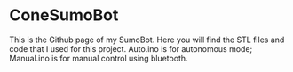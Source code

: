 # ConeSumoBot

This is the Github page of my SumoBot. Here you will find the STL files and code that I used for this project. Auto.ino is for autonomous mode; Manual.ino is for manual control using bluetooth.
